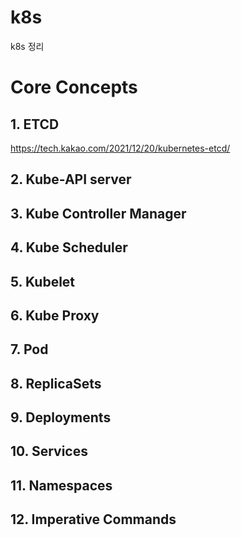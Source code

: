 # k8s
k8s 정리

Core Concepts
=============

## 1. ETCD
https://tech.kakao.com/2021/12/20/kubernetes-etcd/

## 2. Kube-API server

## 3. Kube Controller Manager

## 4. Kube Scheduler

## 5. Kubelet

## 6. Kube Proxy

## 7. Pod

## 8. ReplicaSets

## 9. Deployments

## 10. Services

## 11. Namespaces

## 12. Imperative Commands
